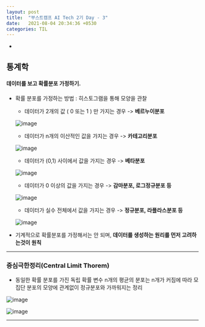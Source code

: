 ```yaml
---
layout: post
title:  "부스트캠프 AI Tech 2기 Day - 3"
date:   2021-08-04 20:34:36 +0530
categories: TIL
---
```


-

## 통계학


#### 데이터를 보고 확률분포 가정하기.

- 확률 분포를 가정하는 방법 : 히스토그램을 통해 모양을 관찰
    - 데이터가 2개의 값 ( 0 또는 1 ) 만 가지는 경우 -> **베르누이분포**
    
    
    ![image](https://user-images.githubusercontent.com/61610411/128133910-e91ed48e-67d2-4d40-aaf6-42da2e06b6f2.png)


    - 데이터가 n개의 이산적인 값을 가지는 경우 -> **카테고리분포**
    
    
    ![image](https://user-images.githubusercontent.com/61610411/128149550-4cf5ed86-0169-4a06-afd7-0ca739a3ae8d.png)


    - 데이터가 (0,1) 사이에서 값을 가지는 경우 -> **베타분포**
    
    
    ![image](https://user-images.githubusercontent.com/61610411/128149845-fc7578f7-0a37-495a-b22f-a13c51767b0c.png)

    
    - 데이터가 0 이상의 값을 가지는 경우 -> **감마분포, 로그정규분포 등**
    
    
    ![image](https://user-images.githubusercontent.com/61610411/128150065-e19e83fa-8528-49df-8b1e-9ed6b0fffbdb.png)


    - 데이터가 실수 전체에서 값을 가지는 경우 -> **정규분포, 라플라스분포 등**


    ![image](https://user-images.githubusercontent.com/61610411/128150794-7208d2b8-8d33-4a52-ab16-474b5737492f.png)

- 기계적으로 확률분포를 가정해서는 안 되며, **데이터를 생성하는 원리를 먼저 고려하는것이 원칙**


---


### 중심극한정리(Central Limit Thorem)


- 동일한 확률 분포를 가진 독립 확률 변수 n개의 평균의 분포는 n개가 커짐에 따라
  모집단 분포의 모양에 관계없이 정규분포와 가까워지는 정리


![image](https://user-images.githubusercontent.com/61610411/128196019-fee55020-d5f9-4d1c-8ba9-3b2814825328.png)


![image](https://user-images.githubusercontent.com/61610411/128196246-eb1838c5-98e7-4c0f-a930-ecd7da686d90.png)


---

